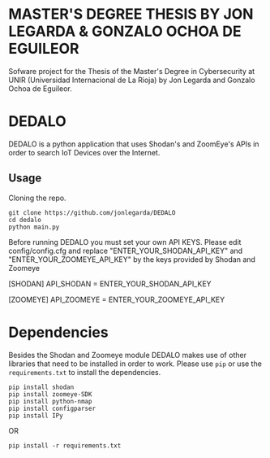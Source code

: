 # MASTER'S DEGREE THESIS BY JON LEGARDA & GONZALO OCHOA DE EGUILEOR
Sofware project for the Thesis of the Master's Degree in Cybersecurity at UNIR (Universidad Internacional de La Rioja) by Jon Legarda and Gonzalo Ochoa de Eguileor.

# DEDALO

DEDALO is a python application that uses Shodan's and ZoomEye's APIs in order to search IoT Devices over the Internet.

## Usage

Cloning the repo.
```
git clone https://github.com/jonlegarda/DEDALO
cd dedalo
python main.py
```
Before running DEDALO you must set your own API KEYS. Please edit config/config.cfg and replace "ENTER_YOUR_SHODAN_API_KEY" and "ENTER_YOUR_ZOOMEYE_API_KEY" by the keys provided by Shodan and Zoomeye

[SHODAN]
API_SHODAN = ENTER_YOUR_SHODAN_API_KEY

[ZOOMEYE]
API_ZOOMEYE = ENTER_YOUR_ZOOMEYE_API_KEY

# Dependencies

Besides the Shodan and Zoomeye module DEDALO makes use of other libraries that need to be installed in order to work. Please use `pip` or use the `requirements.txt` to install the dependencies.

```
pip install shodan
pip install zoomeye-SDK
pip install python-nmap
pip install configparser
pip install IPy
```

OR


`pip install -r requirements.txt`
